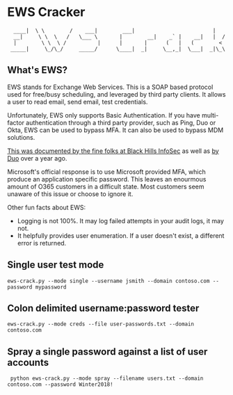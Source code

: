 # EWS Cracker
      ____|  \ \        /    ___|        ___|                         |    
      __|     \ \  \   /   \___ \       |        __|    _` |    __|   |  / 
      |        \ \  \ /          |      |       |      (   |   (        <  
     _____|     \_/\_/     _____/      \____|  _|     \__,_|  \___|  _|\_\ 
                                                                       
## What's EWS?

EWS stands for Exchange Web Services.  This is a SOAP based protocol used for free/busy scheduling, and leveraged by third party clients.  It allows a user to read email, send email, test credentials.

Unfortunately, EWS only supports Basic Authentication.  If you have multi-factor authentication through a third party provider, such as Ping, Duo or Okta, EWS can be used to bypass MFA. It can also be used to bypass MDM solutions.

[This was documented by the fine folks at Black Hills InfoSec](https://www.blackhillsinfosec.com/bypassing-two-factor-authentication-on-owa-portals/) as well as [by Duo](https://duo.com/blog/on-vulnerabilities-disclosed-in-microsoft-exchange-web-services) over a year ago.  

Microsoft's official response is to use Microsoft provided MFA, which produce an application specific password. This leaves an enourmous amount of O365 customers in a difficult state.  Most customers seem unaware of this issue or choose to ignore it.

Other fun facts about EWS:

* Logging is not 100%. It may log failed attempts in your audit logs, it may not.
* It helpfully provides user enumeration.  If a user doesn't exist, a different error is returned.

## Single user test mode

`ews-crack.py --mode single --username jsmith --domain contoso.com --password mypassword`

## Colon delimited username:password tester

`ews-crack.py --mode creds --file user-passwords.txt --domain contoso.com`

## Spray a single password against a list of user accounts

` python ews-crack.py --mode spray --filename users.txt --domain contoso.com --password Winter2018!`
